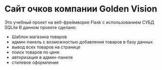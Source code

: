 # Сайт очков компании Golden Vision
Это учебный проект на веб-фреймворке Flask с использованием СУБД SQLite
В данном проекте сделано:
* Шаблон магазина товаров
* админ-панель с возможностью добавления товаров в базу данных
* вывод всех товаров на странице
* поиск товаров по цене
* авторизация в админ-панеле
* стилевое оформление

